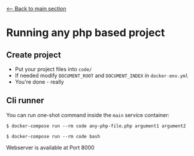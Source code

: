 [<-- Back to main section](README.md)

# Running any php based project

## Create project

- Put your project files into `code/`
- If needed modify `DOCUMENT_ROOT` and `DOCUMENT_INDEX` in `docker-env.yml`
- You're done - really

## Cli runner

You can run one-shot command inside the `main` service container:

    $ docker-compose run --rm code any-php-file.php argument1 argument2

    $ docker-compose run --rm code bash

Webserver is available at Port 8000